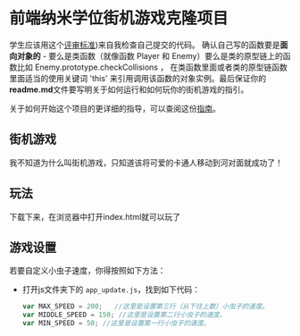 
前端纳米学位街机游戏克隆项目
===============================

学生应该用这个[评审标准](https://review.udacity.com/#!/rubrics/499/view))来自我检查自己提交的代码。 确认自己写的函数要是**面向对象的** -  要么是类函数（就像函数 Player 和 Enemy）要么是类的原型链上的函数比如 Enemy.prototype.checkCollisions ， 在类函数里面或者类的原型链函数里面适当的使用关键词 'this' 来引用调用该函数的对象实例。最后保证你的**readme.md**文件要写明关于如何运行和如何玩你的街机游戏的指引。

关于如何开始这个项目的更详细的指导，可以查阅这份[指南](https://gdgdocs.org/document/d/1v01aScPjSWCCWQLIpFqvg3-vXLH2e8_SZQKC8jNO0Dc/pub?embedded=true)。

## 街机游戏
我不知道为什么叫街机游戏，只知道该将可爱的卡通人移动到河对面就成功了！

## 玩法
下载下来，在浏览器中打开index.html就可以玩了

## 游戏设置
若要自定义小虫子速度，你得按照如下方法：
- 打开js文件夹下的 `app_update.js`，找到如下代码：
	```javascript
	var MAX_SPEED = 200;   //这里是设置第三行（从下往上数）小虫子的速度。
	var MIDDLE_SPEED = 150; //这里是设置第二行小虫子的速度。
	var MIN_SPEED = 50; //这里是设置第一行小虫子的速度。
	```

